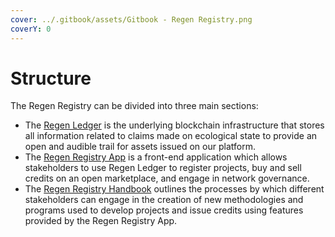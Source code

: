 ```yaml
---
cover: ../.gitbook/assets/Gitbook - Regen Registry.png
coverY: 0
---
```


# Structure

The Regen Registry can be divided into three main sections:

* The [Regen Ledger](https://docs.regen.network/) is the underlying blockchain infrastructure that stores all information related to claims made on ecological state to provide an open and audible trail for assets issued on our platform.
* The [Regen Registry App](https://registry.regen.network/) is a front-end application which allows stakeholders to use Regen Ledger to register projects, buy and sell credits on an open marketplace, and engage in network governance.
* The [Regen Registry Handbook](http://127.0.0.1:5000/o/HLlZLPGRtuSIEfuq1a8I/s/Ws38YRExASMl7tOmp6pp/) outlines the processes by which different stakeholders can engage in the creation of new methodologies and programs used to develop projects and issue credits using features provided by the Regen Registry App.
